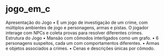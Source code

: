 # jogo_em_c
Apresentação do Jogo
•	E um jogo de investigação de um crime, com múltiplos ambientes de jogo e personagens, armas e pistas. O jogador interage com NPCs e coleta provas para resolver diferentes crimes. 
Estrutura do Jogo 
•	Mansão com cômodos interligados como um grafo.
•	6 personagens suspeitos, cada um com comportamentos diferentes.
•	Armas e objetos associados a crimes.
•	Cenas e descrições únicas por cômodo. 

